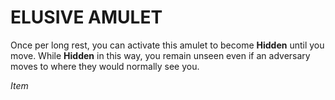 # ELUSIVE AMULET

Once per long rest, you can activate this amulet to become **Hidden** until you move. While **Hidden** in this way, you remain unseen even if an adversary moves to where they would normally see you.

*Item*